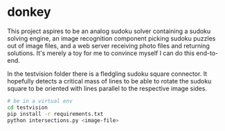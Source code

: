 # donkey

This project aspires to be an analog sudoku solver containing a sudoku solving
engine, an image recognition component picking sudoku puzzles out of image
files, and a web server receiving photo files and returning solutions.  It's
merely a toy for me to convince myself I can do this end-to-end.

In the testvision folder there is a fledgling sudoku square connector.  It
hopefully detects a critical mass of lines to be able to rotate the sudoku
square to be oriented with lines parallel to the respective image sides.

```bash
# be in a virtual env
cd testvision
pip install -r requirements.txt
python intersections.py <image-file>
```
